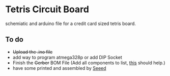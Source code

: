 # Tetris Circuit Board
schemiatic and arduino file for a credit card sized tetris board.
## To do ##
- ~~Upload the .ino file~~
- add way to program atmega328p or add DIP Socket
- Finish the ~~Gerber~~ BOM File (Add all components to list, [this](https://octopart.com/bom-tool) should help.)
- have some printed and assembled by [Seeed](https://www.seeedstudio.com/fusion_pcb.html)
